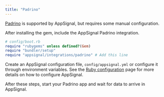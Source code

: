 ```yaml
---
title: "Padrino"
---
```


[Padrino](http://www.padrinorb.com/) is supported by AppSignal, but requires
some manual configuration.

After installing the gem, include the AppSignal Padrino integration.

```ruby
# config/boot.rb
require "rubygems" unless defined?(Gem)
require "bundler/setup"
require "appsignal/integrations/padrino" # Add this line
```

Create an AppSignal configuration file, `config/appsignal.yml` or configure it
through environment variables. See the [Ruby
configuration](/ruby/configuration.html) page for more details on how to
configure AppSignal.

After these steps, start your Padrino app and wait for data to arrive in
AppSignal.
